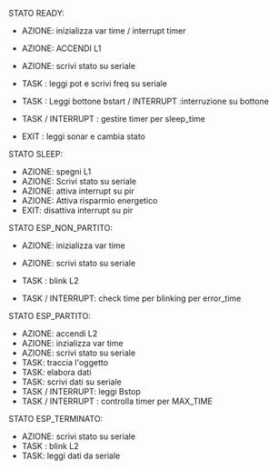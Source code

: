 STATO READY:

- AZIONE: inizializza var time / interrupt timer

- AZIONE: ACCENDI L1

- AZIONE: scrivi stato su seriale

- TASK : leggi pot e scrivi freq su seriale

- TASK : Leggi bottone bstart /  INTERRUPT :interruzione su bottone

- TASK / INTERRUPT : gestire timer per sleep_time

- EXIT : leggi sonar e cambia stato

  

STATO SLEEP:

- AZIONE: spegni L1
- AZIONE: Scrivi stato su seriale
- AZIONE: attiva interrupt su pir
- AZIONE: Attiva risparmio energetico
- EXIT: disattiva interrupt su pir



STATO ESP_NON_PARTITO:

- AZIONE: inizializza var time
- AZIONE: scrivi stato su seriale

- TASK : blink L2

- TASK / INTERRUPT: check time per blinking per error_time

  

STATO ESP_PARTITO:

- AZIONE: accendi L2
- AZIONE: inzializza var time
- AZIONE: scrivi stato su seriale
- TASK: traccia l'oggetto
- TASK: elabora dati
- TASK: scrivi dati su seriale
- TASK / INTERRUPT: leggi Bstop 
- TASK / INTERRUPT : controlla timer per MAX_TIME



STATO ESP_TERMINATO:

- AZIONE: scrivi stato su seriale
- TASK : blink L2
- TASK: leggi dati da seriale